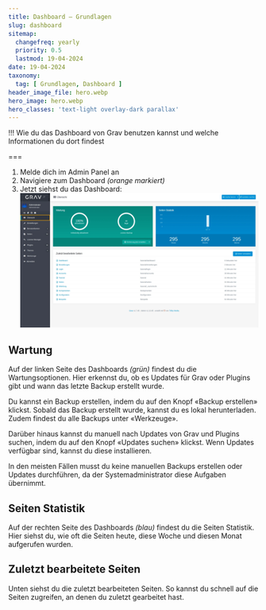 ```yaml
---
title: Dashboard – Grundlagen
slug: dashboard
sitemap:
  changefreq: yearly
  priority: 0.5
  lastmod: 19-04-2024
date: 19-04-2024
taxonomy:
  tag: [ Grundlagen, Dashboard ]
header_image_file: hero.webp
hero_image: hero.webp
hero_classes: 'text-light overlay-dark parallax'
---
```


!!! Wie du das Dashboard von Grav benutzen kannst und welche Informationen du dort findest

===

1. Melde dich im Admin Panel an 
2. Navigiere zum Dashboard _(orange markiert)_
3. Jetzt siehst du das Dashboard:
![Screenshot Dashboard](dashboard.webp?lightbox)

## Wartung

Auf der linken Seite des Dashboards _(grün)_ findest du die Wartungsoptionen. Hier erkennst du, ob es Updates für Grav oder Plugins gibt und wann das letzte Backup erstellt wurde.

Du kannst ein Backup erstellen, indem du auf den Knopf «Backup erstellen» klickst. Sobald das Backup erstellt wurde, kannst du es lokal herunterladen. Zudem findest du alle Backups unter «Werkzeuge».

Darüber hinaus kannst du manuell nach Updates von Grav und Plugins suchen, indem du auf den Knopf «Updates suchen» klickst. Wenn Updates verfügbar sind, kannst du diese installieren.

In den meisten Fällen musst du keine manuellen Backups erstellen oder Updates durchführen, da der Systemadministrator diese Aufgaben übernimmt.

## Seiten Statistik

Auf der rechten Seite des Dashboards _(blau)_ findest du die Seiten Statistik. Hier siehst du, wie oft die Seiten heute, diese Woche und diesen Monat aufgerufen wurden.

## Zuletzt bearbeitete Seiten

Unten siehst du die zuletzt bearbeiteten Seiten. So kannst du schnell auf die Seiten zugreifen, an denen du zuletzt gearbeitet hast.
